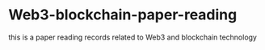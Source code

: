 # Web3-blockchain-paper-reading
this is a paper reading records related to Web3 and blockchain technology
